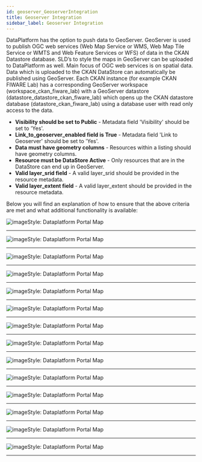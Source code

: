 ```yaml
---
id: geoserver_GeoserverIntegration
title: Geoserver Integration
sidebar_label: Geoserver Integration
---
```


DataPlatform has the option to push data to GeoServer. GeoServer is used to publish OGC web services (Web Map Service or WMS, Web Map Tile Service or WMTS and Web Feature Services or WFS) of data in the CKAN Datastore database. SLD’s to style the maps in GeoServer can be uploaded to DataPlatform as well. Main focus of OGC web services is on spatial data. Data which is uploaded to the CKAN DataStore can automatically be published using GeoServer. Each CKAN instance (for example CKAN FIWARE Lab) has a corresponding GeoServer workspace (workspace_ckan_fiware_lab) with a GeoServer datastore (datastore_datastore_ckan_fiware_lab) which opens up the CKAN datastore database (datastore_ckan_fiware_lab) using a database user with read only access to the data.

- **Visibility should be set to Public** - Metadata field 'Visibility' should be set to 'Yes'.
- **Link_to_geoserver_enabled field is True** - Metadata field 'Link to Geoserver' should be set to 'Yes'.
- **Data must have geometry columns** - Resources within a listing should have geometry columns.
- **Resource must be DataStore Active** - Only resources that are in the DataStore can end up in GeoServer.
- **Valid layer_srid field** - A valid layer_srid should be provided in the resource metadata.
- **Valid layer_extent field** - A valid layer_extent should be provided in the resource metadata.

Below you will find an explanation of how to ensure that the above criteria are met and what additional functionality is available:

![imageStyle: Dataplatform Portal Map](assets/Dataplatform/GeoServer/Slide1.png)

---

![imageStyle: Dataplatform Portal Map](assets/Dataplatform/GeoServer/Slide2.png)

---

![imageStyle: Dataplatform Portal Map](assets/Dataplatform/GeoServer/Slide3.png)

---

![imageStyle: Dataplatform Portal Map](assets/Dataplatform/GeoServer/Slide4.png)

---

![imageStyle: Dataplatform Portal Map](assets/Dataplatform/GeoServer/Slide5.png)

---

![imageStyle: Dataplatform Portal Map](assets/Dataplatform/GeoServer/Slide6.png)

---

![imageStyle: Dataplatform Portal Map](assets/Dataplatform/GeoServer/Slide7.png)

---

![imageStyle: Dataplatform Portal Map](assets/Dataplatform/GeoServer/Slide8.png)

---

![imageStyle: Dataplatform Portal Map](assets/Dataplatform/GeoServer/Slide9.png)

---

![imageStyle: Dataplatform Portal Map](assets/Dataplatform/GeoServer/Slide10.png)

---

![imageStyle: Dataplatform Portal Map](assets/Dataplatform/GeoServer/Slide11.png)

---

![imageStyle: Dataplatform Portal Map](assets/Dataplatform/GeoServer/Slide12.png)

---

![imageStyle: Dataplatform Portal Map](assets/Dataplatform/GeoServer/Slide13.png)

---

![imageStyle: Dataplatform Portal Map](assets/Dataplatform/GeoServer/Slide14.png)

---
